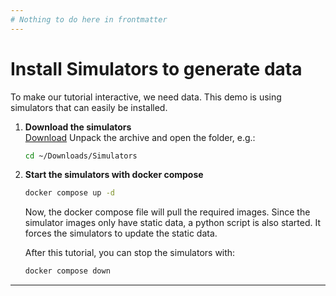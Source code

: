 ```yaml
---
# Nothing to do here in frontmatter
---
```


<!-- Hotspot-Shortcode: Bild + Unified Namespace -->
<div class="hotspot-block float-right ml-6 mb-6 w-full sm:w-1/2 lg:w-1/2"
     data-image="../images/simulators.jpg">
</div>

# Install Simulators to generate data

To make our tutorial interactive, we need data. This demo is using simulators that can easily be installed.

1. **Download the simulators**  
   [Download](assets/downloads/simulators.zip)
   Unpack the archive and open the folder, e.g.:
   ``` bash
   cd ~/Downloads/Simulators
   ```
2. **Start the simulators with docker compose**
    ``` bash
    docker compose up -d
    ```
    
    Now, the docker compose file will pull the required images. Since the simulator images only have static data, a python script is also started. It forces the simulators to update the static data.

    After this tutorial, you can stop the simulators with:
    ``` bash
    docker compose down
    ```

---
